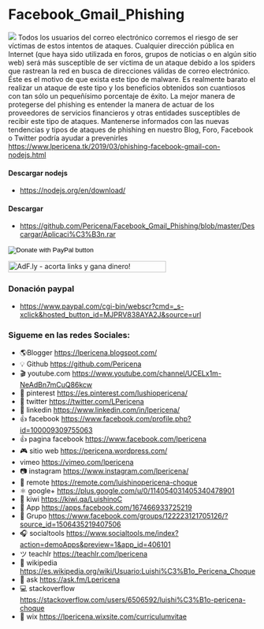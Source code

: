 # Facebook_Gmail_Phishing
![](https://2.bp.blogspot.com/-4CQveAw-Wuw/W7jMbdtoatI/AAAAAAAAMdY/4CpWHkyjNGgfoxaBZhyn0ZnOqQ4Qkf7RgCLcBGAs/s640/lpericena%2Bgmail%2Bfacebook.png)
Todos los usuarios del correo electrónico corremos el riesgo de ser víctimas de estos intentos de ataques. Cualquier dirección pública en Internet (que haya sido utilizada en foros, grupos de noticias o en algún sitio web) será más susceptible de ser víctima de un ataque debido a los spiders que rastrean la red en busca de direcciones válidas de correo electrónico. Éste es el motivo de que exista este tipo de malware. Es realmente barato el realizar un ataque de este tipo y los beneficios obtenidos son cuantiosos con tan sólo un pequeñísimo porcentaje de éxito.  La mejor manera de protegerse del phishing es entender la manera de actuar de los proveedores de servicios financieros y otras entidades susceptibles de recibir este tipo de ataques. Mantenerse informados con las nuevas tendencias y tipos de ataques de phishing en nuestro Blog, Foro, Facebook o Twitter podría ayudar a prevenirles
https://www.lpericena.tk/2019/03/phishing-facebook-gmail-con-nodejs.html

#### Descargar nodejs
- https://nodejs.org/en/download/
#### Descargar 
- https://github.com/Pericena/Facebook_Gmail_Phishing/blob/master/Descargar/Aplicaci%C3%B3n.rar

<form action="https://www.paypal.com/cgi-bin/webscr" method="post" target="_top">
<input type="hidden" name="cmd" value="_s-xclick" />
<input type="hidden" name="hosted_button_id" value="MJPRV838AYA2J" />
<input type="image" src="https://www.paypalobjects.com/en_US/i/btn/btn_donateCC_LG.gif" border="0" name="submit" title="PayPal - The safer, easier way to pay online!" alt="Donate with PayPal button" />
<img alt="" border="0" src="https://www.paypal.com/en_BO/i/scr/pixel.gif" width="1" height="1" />
</form>
<!-- Start of adf.ly banner code --><a href="https://join-adf.ly/21179079"><img border="0" src="https://cdn.ay.gy/images/banners/adfly.350x19.1.png" width="320" height="23" title="AdF.ly - acorta links y gana dinero!" /></a>
<!-- End of adf.ly banner code -->

### Donación paypal
- https://www.paypal.com/cgi-bin/webscr?cmd=_s-xclick&hosted_button_id=MJPRV838AYA2J&source=url

### Sigueme en las redes Sociales:
- 🌎Blogger          https://lpericena.blogspot.com/
- 💡 Github            https://github.com/Pericena
- 🎬 youtube.com  https://www.youtube.com/channel/UCELx1m-NeAdBn7mCuQ86kcw
- 📸 pinterest        https://es.pinterest.com/lushiopericena/
- 🐤 twitter             https://twitter.com/LPericena
- 👦 linkedin         https://www.linkedin.com/in/lpericena/
- 👍 facebook       https://www.facebook.com/profile.php?id=100009309755063
- 👍 pagina facebook  https://www.facebook.com/lpericena
- 🎮 sitio web        https://pericena.wordpress.com/
- vimeo         https://vimeo.com/lpericena
- 📷 instagram      https://www.instagram.com/lpericena/
- 🎁 remote      https://remote.com/luishinopericena-choque
- ⚛ google+   https://plus.google.com/u/0/114054031405340478901
- 🚀 kiwi       https://kiwi.qa/LuishinoC
- 📅 App    https://apps.facebook.com/167466933725219
- 👻 Grupo    https://www.facebook.com/groups/122223121705126/?source_id=1506435219407506
- 🎧 socialtools https://www.socialtools.me/index?action=demoApps&preview=1&app_id=406101
- ツ teachlr    https://teachlr.com/lpericena
- 📖  wikipedia  https://es.wikipedia.org/wiki/Usuario:Luishi%C3%B1o_Pericena_Choque
- 📧 ask          https://ask.fm/Lpericena
- 💻 stackoverflow  https://stackoverflow.com/users/6506592/luishi%C3%B1o-pericena-choque
- 📡 wix https://lpericena.wixsite.com/curriculumvitae
